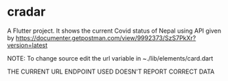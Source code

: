 # cradar

A Flutter project. It shows the current Covid status of Nepal using API given by https://documenter.getpostman.com/view/9992373/SzS7PkXr?version=latest

NOTE: To change source edit the url variable in ~./lib/elements/card.dart 

THE CURRENT URL ENDPOINT USED DOESN'T REPORT CORRECT DATA
